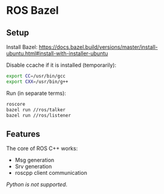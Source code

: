 # ROS Bazel

## Setup

Install Bazel: https://docs.bazel.build/versions/master/install-ubuntu.html#install-with-installer-ubuntu

Disable ccache if it is installed (temporarily):

```bash
export CC=/usr/bin/gcc
export CXX=/usr/bin/g++
```

Run (in separate terms):

```bash
roscore
bazel run //ros/talker
bazel run //ros/listener
```

## Features

The core of ROS C++ works:
- Msg generation
- Srv generation
- roscpp client communication

*Python is not supported*.
